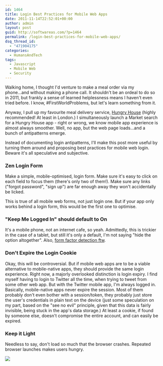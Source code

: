```yaml
---
id: 1464
title: Login Best Practices for Mobile Web Apps
date: 2011-11-14T22:52:01+00:00
author: admin
layout: post
guid: http://softwareas.com/?p=1464
permalink: /login-best-practices-for-mobile-web-apps/
dsq_thread_id:
  - "471904175"
categories:
  - HumansAndTech
tags:
  - Javascript
  - Mobile Web
  - Security
---
```

Walking home, I thought I'd venture to make a meal order via my phone...and without making a phone call. It shouldn't be an ordeal to do so in 2011, but frankly a sense of learned helplessness means I haven't even tried before. I know, #FirstWorldProblems, but let's learn something from it.

Anyway, I pull up my favourite meal delivery service, <a href="http://hungryhouse.co.uk">Hungry House</a> (highly recommended! At least in London.) I simultaneously launch a Market search for a Hungry House app - right or wrong, we know mobile app experience is almost always smoother. Well, no app, but the web page loads...and a bunch of antipatterns emerge.

Instead of documenting login antipatterns, I'll make this post more useful by turning them around and proposing best practices for mobile web login. Beware it's all speculative and subjective.

### Zen Login Form

Make a simple, mobile-optimised, login form. Make sure it's easy to click on each field to focus them (there's only two of them!). Make sure any links ("forgot password", "sign up") are far enough away they won't accidentally be licked.

This is true of all mobile web forms, not just login one. But if your app only works behind a login form, this would be the first one to optimise.

### "Keep Me Logged In" should default to On

It's a mobile phone, not an internet cafe, so yeah. Admittedly, this is trickier in the case of a tablet, but still it's only a default, I'm not saying "hide the option altogether". Also, <a href="http://www.html5rocks.com/en/tutorials/detection/">form factor detection ftw</a>.

### Don't Expire the Login Cookie

Okay, this will be controversial. But if mobile web apps are to be a viable alternative to mobile-native apps, they should provide the same login experience. Right now, a majorly overlooked distinction is login expiry. I find myself having to login to Twitter all the time, when trying to tweet from some other web app. But with the Twitter mobile app, I'm always logged in. Basically, mobile-native apps never expire the session. Most of them probably don't even bother with a session/token, they probably just store the user's credentials in plain text on the device (just some speculation on my part, based on the "see no evil" principle, given that this data is fairly invisible, being stuck in the app's data storage.) At least a cookie, if found by someone else, doesn't compromise the entire account, and can easily be expired.

### Keep it Light

Needless to say, don't load so much that the browser crashes. Repeated browser launches makes users hungry.

<a href='http://www.flickr.com/photos/avlxyz/4096745969/sizes/m/in/photostream/'><img src='http://farm3.static.flickr.com/2683/4096745969_29c3d3de20.jpg' /></a>